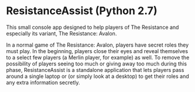 # ResistanceAssist (Python 2.7)
This small console app designed to help players of The Resistance and especially its variant, The Resistance: Avalon.

In a normal game of The Resistance: Avalon, players have secret roles they must play. In the beginning, players close their eyes and reveal themselves to a select few players (a Merlin player, for example) as well. To remove the possibility of players seeing too much or giving away too much during this phase, ResistanceAssist is a standalone application that lets players pass around a single laptop or (or simply look at a desktop) to get their roles and any extra information secretly.





